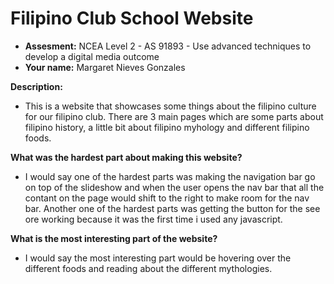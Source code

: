 # Filipino Club School Website
- **Assesment:** NCEA Level 2 - AS 91893 - Use advanced techniques to develop a digital media outcome
- **Your name:** Margaret Nieves Gonzales

**Description:**
- This is a website that showcases some things about the filipino culture for our filipino club. There are 3 main pages which are some parts about filipino history, a little bit about filipino myhology and different filipino foods.

**What was the hardest part about making this website?**
- I would say one of the hardest parts was making the navigation bar go on top of the slideshow and when the user opens the nav bar that all the contant on the page would shift to the right to make room for the nav bar. Another one of the hardest parts was getting the button for the see ore working because it was the first time i used any javascript.

**What is the most interesting part of the website?**
- I would say the most interesting part would be hovering over the different foods and reading about the different mythologies.
<!---
MARGYYY1231/MARGYYY1231 is a ✨ special ✨ repository because its `README.md` (this file) appears on your GitHub profile.
You can click the Preview link to take a look at your changes.
--->
